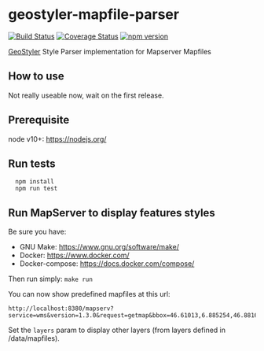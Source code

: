 # geostyler-mapfile-parser

[![Build Status](https://travis-ci.com/geostyler/geostyler-mapfile-parser.svg?branch=master)](https://travis-ci.com/geostyler/geostyler-mapfile-parser)
[![Coverage Status](https://coveralls.io/repos/github/geostyler/geostyler-mapfile-parser/badge.svg?branch=master)](https://coveralls.io/github/geostyler/geostyler-mapfile-parser?branch=master)
[![npm version](https://badge.fury.io/js/geostyler-mapfile-parser.svg)](https://www.npmjs.com/package/geostyler-mapfile-parser)

[GeoStyler](https://github.com/geostyler/geostyler/) Style Parser implementation for Mapserver Mapfiles

## How to use

Not really useable now, wait on the first release.

## Prerequisite

  node v10+: https://nodejs.org/

## Run tests

```
  npm install
  npm run test
```

## Run MapServer to display features styles
  
Be sure you have:
  - GNU Make: https://www.gnu.org/software/make/
  - Docker: https://www.docker.com/
  - Docker-compose: https://docs.docker.com/compose/

Then run simply: `make run`

You can now show predefined mapfiles at this url:

```
http://localhost:8380/mapserv?service=wms&version=1.3.0&request=getmap&bbox=46.61013,6.885254,46.881633,7.39633&layers=line_simple_line&width=1200&height=800&format=image/jpeg&CRS=EPSG:4326
```

Set the `layers` param to display other layers (from layers defined in /data/mapfiles).
